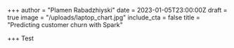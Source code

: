 +++
author = "Plamen Rabadzhiyski"
date = 2023-01-05T23:00:00Z
draft = true
image = "/uploads/laptop_chart.jpg"
include_cta = false
title = "Predicting customer churn with Spark"

+++
Test